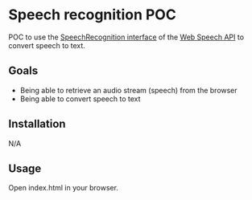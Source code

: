 
# Speech recognition POC

POC to use the [SpeechRecognition interface](https://developer.mozilla.org/en-US/docs/Web/API/SpeechRecognition) of the [Web Speech API](https://developer.mozilla.org/en-US/docs/Web/API/Web_Speech_API) to convert speech to text.

## Goals

- Being able to retrieve an audio stream (speech) from the browser 
- Being able to convert speech to text

## Installation

N/A

## Usage

Open index.html in your browser.